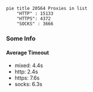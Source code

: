 
```mermaid
pie title 20564 Proxies in list
    "HTTP" : 15133
    "HTTPS": 4372
    "SOCKS" : 3666
```

### Some Info
#### Average Timeout

- mixed: 4.4s
- http: 2.4s
- https: 7.6s
- socks: 6.3s